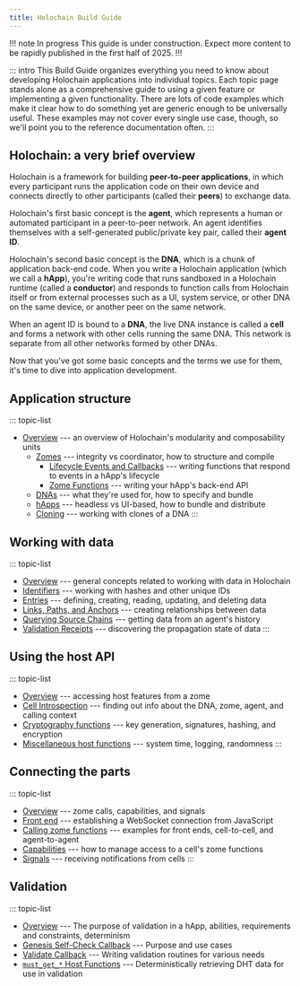 ```yaml
---
title: Holochain Build Guide
---
```


!!! note In progress
This guide is under construction. Expect more content to be rapidly published in the first half of 2025.
!!!

::: intro
This Build Guide organizes everything you need to know about developing Holochain applications into individual topics. Each topic page stands alone as a comprehensive guide to using a given feature or implementing a given functionality. There are lots of code examples which make it clear how to do something yet are generic enough to be universally useful. These examples may not cover every single use case, though, so we'll point you to the reference documentation often.
:::

## Holochain: a very brief overview

Holochain is a framework for building **peer-to-peer applications**, in which every participant runs the application code on their own device and connects directly to other participants (called their **peers**) to exchange data.

Holochain's first basic concept is the **agent**, which represents a human or automated participant in a peer-to-peer network. An agent identifies themselves with a self-generated public/private key pair, called their **agent ID**.

Holochain's second basic concept is the **DNA**, which is a chunk of application back-end code. When you write a Holochain application (which we call a **hApp**), you're writing code that runs sandboxed in a Holochain runtime (called a **conductor**) and responds to function calls from Holochain itself or from external processes such as a UI, system service, or other DNA on the same device, or another peer on the same network.

When an agent ID is bound to a **DNA**, the live DNA instance is called a **cell** and forms a network with other cells running the same DNA. This network is separate from all other networks formed by other DNAs.

Now that you've got some basic concepts and the terms we use for them, it's time to dive into application development.

## Application structure

::: topic-list
* [Overview](/build/application-structure/) --- an overview of Holochain's modularity and composability units
    * [Zomes](/build/zomes/) --- integrity vs coordinator, how to structure and compile
        * [Lifecycle Events and Callbacks](/build/callbacks-and-lifecycle-hooks/) --- writing functions that respond to events in a hApp's lifecycle
        * [Zome Functions](/build/zome-functions/) --- writing your hApp's back-end API
    * [DNAs](/build/dnas/) --- what they're used for, how to specify and bundle
    * [hApps](/build/happs/) --- headless vs UI-based, how to bundle and distribute
    * [Cloning](/build/cloning/) --- working with clones of a DNA
:::

## Working with data

::: topic-list
* [Overview](/build/working-with-data/) --- general concepts related to working with data in Holochain
* [Identifiers](/build/identifiers) --- working with hashes and other unique IDs
* [Entries](/build/entries/) --- defining, creating, reading, updating, and deleting data
* [Links, Paths, and Anchors](/build/links-paths-and-anchors/) --- creating relationships between data
* [Querying Source Chains](/build/querying-source-chains/) --- getting data from an agent's history
* [Validation Receipts](/build/validation-receipts/) --- discovering the propagation state of data
:::

## Using the host API

::: topic-list
* [Overview](/build/using-the-host-api/) --- accessing host features from a zome
* [Cell Introspection](/build/cell-introspection/) --- finding out info about the DNA, zome, agent, and calling context
* [Cryptography functions](/build/cryptography-functions/) --- key generation, signatures, hashing, and encryption
* [Miscellaneous host functions](/build/miscellaneous-host-functions/) --- system time, logging, randomness
:::

## Connecting the parts

::: topic-list
* [Overview](/build/connecting-the-parts/) --- zome calls, capabilities, and signals
* [Front end](/build/connecting-a-front-end/) --- establishing a WebSocket connection from JavaScript
* [Calling zome functions](/build/calling-zome-functions/) --- examples for front ends, cell-to-cell, and agent-to-agent
* [Capabilities](/build/capabilities/) --- how to manage access to a cell's zome functions
* [Signals](/build/signals) --- receiving notifications from cells
:::

## Validation

::: topic-list
* [Overview](/build/validation/) --- The purpose of validation in a hApp, abilities, requirements and constraints, determinism
* [Genesis Self-Check Callback](/build/genesis-self-check-callback/) --- Purpose and use cases
* [Validate Callback](/build/validate-callback/) --- Writing validation routines for various needs
* [`must_get_*` Host Functions](/build/must-get-host-functions/) --- Deterministically retrieving DHT data for use in validation